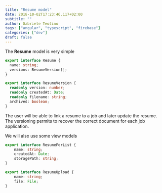 ```yaml
---
title: "Resume model"
date: 2018-10-02T17:23:46.117+02:00
subtitle: ""
author: Gabriele Teotino
tags: ["angular", "typescript", "firebase"]
categories: ["dev"]
draft: false
---
```


<!--more-->

The **Resume** model is very simple

```typescript
export interface Resume {
  name: string;
  versions: ResumeVersion[];
}

export interface ResumeVersion {
  readonly version: number;
  readonly createdAt: Date;
  readonly filename: string;
  archived: boolean;
}
```

The user will be able to link a resume to a job and later update the resume. The versioning permits to recover the correct document for each job application.

We will also use some view models

```typescript
export interface ResumeForList {
    name: string;
    createdAt: Date;
    storagePath: string;
}

export interface ResumeUpload {
    name: string;
    file: File;
}
```
